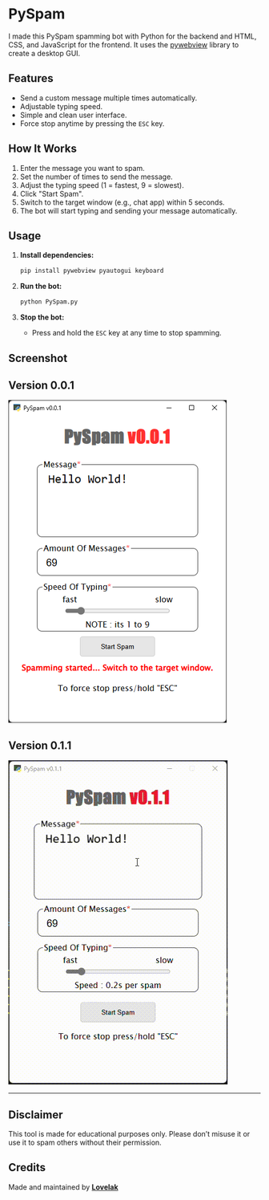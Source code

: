 # PySpam

I made this PySpam spamming bot with Python for the backend and HTML, CSS, and JavaScript for the frontend. It uses the [pywebview](https://pywebview.flowrl.com/) library to create a desktop GUI.

## Features

- Send a custom message multiple times automatically.
- Adjustable typing speed.
- Simple and clean user interface.
- Force stop anytime by pressing the `ESC` key.

## How It Works

1. Enter the message you want to spam.
2. Set the number of times to send the message.
3. Adjust the typing speed (1 = fastest, 9 = slowest).
4. Click "Start Spam".
5. Switch to the target window (e.g., chat app) within 5 seconds.
6. The bot will start typing and sending your message automatically.

## Usage

1. **Install dependencies:**

   ```sh
   pip install pywebview pyautogui keyboard
   ```

2. **Run the bot:**

   ```sh
   python PySpam.py
   ```

3. **Stop the bot:**
   - Press and hold the `ESC` key at any time to stop spamming.

## Screenshot

## **Version 0.0.1**

![Screenshot](src/Screenshot%20v0.0.1.png)

## **Version 0.1.1**

![Screenshot](src/Screenshot%20v0.1.1.gif)

---

## Disclaimer

This tool is made for educational purposes only. Please don’t misuse it or use it to spam others without their permission.

## Credits

Made and maintained by [**Lovelak**](http://lovelak.rf.gd)
